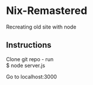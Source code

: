# Nix-Remastered
Recreating old site with node

## Instructions
Clone git repo - run  
$ node server.js

Go to localhost:3000
